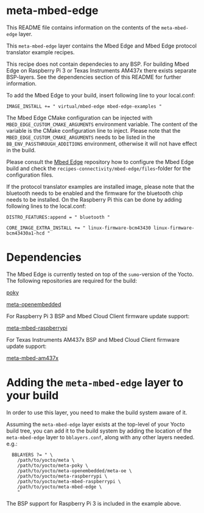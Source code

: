 # meta-mbed-edge

This README file contains information on the contents of the `meta-mbed-edge` layer.

This `meta-mbed-edge` layer contains the Mbed Edge and Mbed Edge protocol translator example recipes.

This recipe does not contain dependecies to any BSP. For building Mbed Edge
on Raspberry Pi 3 or Texas Instruments AM437x there exists separate BSP-layers.
See the dependencies section of this README for further information.

To add the Mbed Edge to your build, insert following line to your local.conf:

`IMAGE_INSTALL += " virtual/mbed-edge mbed-edge-examples "`

The Mbed Edge CMake configuration can be injected with `MBED_EDGE_CUSTOM_CMAKE_ARGUMENTS`
environment variable. The content of the variable is the CMake configuration line
to inject. Please note that the `MBED_EDGE_CUSTOM_CMAKE_ARGUMENTS` needs to be listed in the `BB_ENV_PASSTHROUGH_ADDITIONS` environment, otherwise it will not have effect in the build.

Please consult the [Mbed Edge](https://github.com/ARMmbed/mbed-edge) repository
how to configure the Mbed Edge build and check the `recipes-connectivity/mbed-edge/files`-folder
for the configuration files.

If the protocol translator examples are installed image, please note that the bluetooth
needs to be enabled and the firmware for the bluetooth chip needs to be installed. On the Raspberry Pi this
can be done by adding following lines to the local.conf:

```
DISTRO_FEATURES:append = " bluetooth "

CORE_IMAGE_EXTRA_INSTALL += " linux-firmware-bcm43430 linux-firmware-bcm43430a1-hcd "
```

# Dependencies

The Mbed Edge is currently tested on top of the `sumo`-version of the
Yocto. The following repositories are required for the build:

[poky](https://git.yoctoproject.org/cgit/cgit.cgi/poky/)

[meta-openembedded](http://cgit.openembedded.org/meta-openembedded/)

For Raspberry Pi 3 BSP and Mbed Cloud Client firmware update support:

[meta-mbed-raspberrypi](https://github.com/ARMmbed/meta-mbed-raspberrypi/)

For Texas Instruments AM437x BSP and Mbed Cloud Client firmware update support:

[meta-mbed-am437x](https://github.com/ARMmbed/meta-mbed-am437x/)

# Adding the `meta-mbed-edge` layer to your build

In order to use this layer, you need to make the build system aware of
it.

Assuming the `meta-mbed-edge` layer exists at the top-level of your
Yocto build tree, you can add it to the build system by adding the
location of the `meta-mbed-edge` layer to `bblayers.conf`, along with any
other layers needed. e.g.:

```
  BBLAYERS ?= " \
    /path/to/yocto/meta \
    /path/to/yocto/meta-poky \
    /path/to/yocto/meta-openembedded/meta-oe \
    /path/to/yocto/meta-raspberrypi \
    /path/to/yocto/meta-mbed-raspberrypi \
    /path/to/yocto/meta-mbed-edge \
    "
```

The BSP support for Raspberry Pi 3 is included in the example above.
